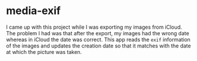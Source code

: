 # media-exif
I came up with this project while I was exporting my images from iCloud. The problem I had was that after the export, my images had the wrong date whereas in iCloud the date was correct. This app reads the `exif` information of the images and updates the creation date so that it matches with the date at which the picture was taken.
